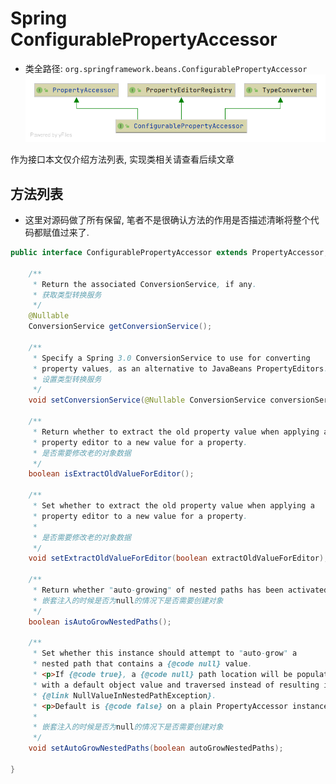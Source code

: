 # Spring ConfigurablePropertyAccessor
- 类全路径: `org.springframework.beans.ConfigurablePropertyAccessor`
![ConfigurablePropertyAccessor](./images/ConfigurablePropertyAccessor.png)

作为接口本文仅介绍方法列表, 实现类相关请查看后续文章

## 方法列表
- 这里对源码做了所有保留, 笔者不是很确认方法的作用是否描述清晰将整个代码都赋值过来了. 

```java
public interface ConfigurablePropertyAccessor extends PropertyAccessor, PropertyEditorRegistry, TypeConverter {

	/**
	 * Return the associated ConversionService, if any.
	 * 获取类型转换服务
	 */
	@Nullable
	ConversionService getConversionService();

	/**
	 * Specify a Spring 3.0 ConversionService to use for converting
	 * property values, as an alternative to JavaBeans PropertyEditors.
	 * 设置类型转换服务
	 */
	void setConversionService(@Nullable ConversionService conversionService);

	/**
	 * Return whether to extract the old property value when applying a
	 * property editor to a new value for a property.
	 * 是否需要修改老的对象数据
	 */
	boolean isExtractOldValueForEditor();

	/**
	 * Set whether to extract the old property value when applying a
	 * property editor to a new value for a property.
	 *
	 * 是否需要修改老的对象数据
	 */
	void setExtractOldValueForEditor(boolean extractOldValueForEditor);

	/**
	 * Return whether "auto-growing" of nested paths has been activated.
	 * 嵌套注入的时候是否为null的情况下是否需要创建对象
	 */
	boolean isAutoGrowNestedPaths();

	/**
	 * Set whether this instance should attempt to "auto-grow" a
	 * nested path that contains a {@code null} value.
	 * <p>If {@code true}, a {@code null} path location will be populated
	 * with a default object value and traversed instead of resulting in a
	 * {@link NullValueInNestedPathException}.
	 * <p>Default is {@code false} on a plain PropertyAccessor instance.
	 *
	 * 嵌套注入的时候是否为null的情况下是否需要创建对象
	 */
	void setAutoGrowNestedPaths(boolean autoGrowNestedPaths);

}
```